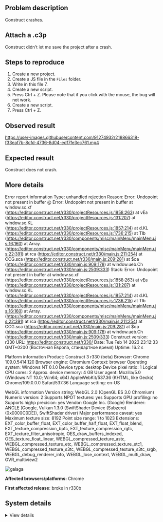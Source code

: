 ## Problem description

Construct crashes.

## Attach a .c3p

Construct didn't let me save the project after a crash.

## Steps to reproduce

1. Create a new project.
2. Create a JS file in the `Files` folder.
3. Write in this file 7.
4. Create a new script.
5. Press Ctrl + Z. Please note that if you click with the mouse, the bug will not work.
6. Create a new script.
7. Press Ctrl + Z.

## Observed result

https://user-images.githubusercontent.com/91274932/218866318-f33eaf7b-8cfd-4736-8d04-edf7fe3ec761.mp4

## Expected result

Construct does not crash.

## More details

Error report information
Type: unhandled rejection
Reason: Error: Undopoint not present in buffer @ Error: Undopoint not present in buffer at window.sc.xf (https://editor.construct.net/r330/projectResources.js:1858:263) at vEa (https://editor.construct.net/r330/projectResources.js:131:207) at window.sc.KL (https://editor.construct.net/r330/projectResources.js:1857:214) at d.KL (https://editor.construct.net/r330/projectResources.js:1736:215) at Tlb (https://editor.construct.net/r330/components/misc/mainMenu/mainMenu.js:16:160) at Array. (https://editor.construct.net/r330/components/misc/mainMenu/mainMenu.js:22:391) at rca (https://editor.construct.net/r330/main.js:211:254) at CCG.sca (https://editor.construct.net/r330/main.js:209:281) at $oa (https://editor.construct.net/r330/main.js:909:178) at window.ueb.Ch (https://editor.construct.net/r330/main.js:2509:333)
Stack: Error: Undopoint not present in buffer at window.sc.xf (https://editor.construct.net/r330/projectResources.js:1858:263) at vEa (https://editor.construct.net/r330/projectResources.js:131:207) at window.sc.KL (https://editor.construct.net/r330/projectResources.js:1857:214) at d.KL (https://editor.construct.net/r330/projectResources.js:1736:215) at Tlb (https://editor.construct.net/r330/components/misc/mainMenu/mainMenu.js:16:160) at Array. (https://editor.construct.net/r330/components/misc/mainMenu/mainMenu.js:22:391) at rca (https://editor.construct.net/r330/main.js:211:254) at CCG.sca (https://editor.construct.net/r330/main.js:209:281) at $oa (https://editor.construct.net/r330/main.js:909:178) at window.ueb.Ch (https://editor.construct.net/r330/main.js:2509:333)
Construct version: r330
URL: https://editor.construct.net/r330/
Date: Tue Feb 14 2023 23:12:33 GMT+0200 (Восточная Европа, стандартное время)
Uptime: 16.2 s

Platform information
Product: Construct 3 r330 (beta)
Browser: Chrome 109.0.5414.120
Browser engine: Chromium
Context: browser
Operating system: Windows NT 0.1.0
Device type: desktop
Device pixel ratio: 1
Logical CPU cores: 2
Approx. device memory: 4 GB
User agent: Mozilla/5.0 (Windows NT 10.0; Win64; x64) AppleWebKit/537.36 (KHTML, like Gecko) Chrome/109.0.0.0 Safari/537.36
Language setting: en-US

WebGL information
Version string: WebGL 2.0 (OpenGL ES 3.0 Chromium)
Numeric version: 2
Supports NPOT textures: yes
Supports GPU profiling: no
Supports highp precision: yes
Vendor: Google Inc. (Google)
Renderer: ANGLE (Google, Vulkan 1.3.0 (SwiftShader Device (Subzero) (0x0000C0DE)), SwiftShader driver)
Major performance caveat: yes
Maximum texture size: 8192
Point size range: 1 to 1023
Extensions: EXT_color_buffer_float, EXT_color_buffer_half_float, EXT_float_blend, EXT_texture_compression_bptc, EXT_texture_compression_rgtc, EXT_texture_filter_anisotropic, OES_draw_buffers_indexed, OES_texture_float_linear, WEBGL_compressed_texture_astc, WEBGL_compressed_texture_etc, WEBGL_compressed_texture_etc1, WEBGL_compressed_texture_s3tc, WEBGL_compressed_texture_s3tc_srgb, WEBGL_debug_renderer_info, WEBGL_lose_context, WEBGL_multi_draw, OVR_multiview2

![galaga](https://user-images.githubusercontent.com/91274932/218877933-b1995941-e009-4898-8e6a-574a887675e7.png)

**Affected browsers/platforms:** Chrome

**First affected release:** broke in r330b

## System details

<details><summary>View details</summary>

Platform information
Product: Construct 3 r330 (beta)
Browser: Chrome 109.0.5414.120
Browser engine: Chromium
Context: browser
Operating system: Windows NT 0.1.0
Device type: desktop
Device pixel ratio: 1
Logical CPU cores: 2
Approx. device memory: 4 GB
User agent: Mozilla/5.0 (Windows NT 10.0; Win64; x64) AppleWebKit/537.36 (KHTML, like Gecko) Chrome/109.0.0.0 Safari/537.36
Language setting: en-US

Local storage
Storage quota (approx): 59 gb
Storage usage (approx): 193 mb (0.3%)
Persistant storage: No

Browser support notes
This list contains missing features that are not required, but could improve performance or user experience if supported.

UI effects are disabled in settings.
WebGL indicates a major performance caveat. It is probably using software rendering.
WebGL information
Version string: WebGL 2.0 (OpenGL ES 3.0 Chromium)
Numeric version: 2
Supports NPOT textures: yes
Supports GPU profiling: no
Supports highp precision: yes
Vendor: Google Inc. (Google)
Renderer: ANGLE (Google, Vulkan 1.3.0 (SwiftShader Device (Subzero) (0x0000C0DE)), SwiftShader driver)
Major performance caveat: yes
Maximum texture size: 8192
Point size range: 1 to 1023
Extensions:

EXT_color_buffer_float
EXT_color_buffer_half_float
EXT_float_blend
EXT_texture_compression_bptc
EXT_texture_compression_rgtc
EXT_texture_filter_anisotropic
OES_draw_buffers_indexed
OES_texture_float_linear
WEBGL_compressed_texture_astc
WEBGL_compressed_texture_etc
WEBGL_compressed_texture_etc1
WEBGL_compressed_texture_s3tc
WEBGL_compressed_texture_s3tc_srgb
WEBGL_debug_renderer_info
WEBGL_lose_context
WEBGL_multi_draw
OVR_multiview2
Audio information
System sample rate: 48000 Hz
Output channels: 2
Output interpretation: speakers
Supported decode formats:

WebM Opus (audio/webm; codecs=opus)
Ogg Opus (audio/ogg; codecs=opus)
WebM Vorbis (audio/webm; codecs=vorbis)
Ogg Vorbis (audio/ogg; codecs=vorbis)
MPEG-4 AAC (audio/mp4; codecs=mp4a.40.5)
MP3 (audio/mpeg)
FLAC (audio/flac)
PCM WAV (audio/wav; codecs=1)
Supported encode formats:

WebM Opus (audio/webm; codecs=opus)
Video information
Supported decode formats:

WebM AV1 (video/webm; codecs=av01.0.00M.08)
MP4 AV1 (video/mp4; codecs=av01.0.00M.08)
WebM VP9 (video/webm; codecs=vp9)
WebM VP8 (video/webm; codecs=vp8)
Ogg Theora (video/ogg; codecs=theora)
H.264 (video/mp4; codecs=avc1.42E01E)
Supported encode formats:

WebM VP9 (video/webm; codecs=vp9)
WebM VP8 (video/webm; codecs=vp8)

</details>

